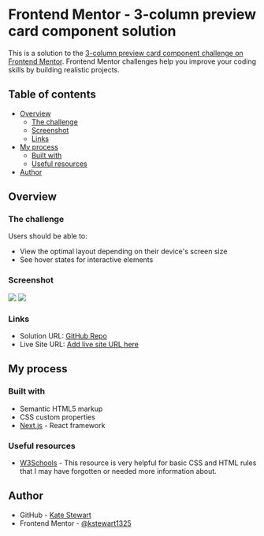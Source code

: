 # Frontend Mentor - 3-column preview card component solution

This is a solution to the [3-column preview card component challenge on Frontend Mentor](https://www.frontendmentor.io/challenges/3column-preview-card-component-pH92eAR2-). Frontend Mentor challenges help you improve your coding skills by building realistic projects. 

## Table of contents

- [Overview](#overview)
  - [The challenge](#the-challenge)
  - [Screenshot](#screenshot)
  - [Links](#links)
- [My process](#my-process)
  - [Built with](#built-with)
  - [Useful resources](#useful-resources)
- [Author](#author)

## Overview

### The challenge

Users should be able to:

- View the optimal layout depending on their device's screen size
- See hover states for interactive elements

### Screenshot

![](./src/desktop-screenshot.jpg)
![](./src/mobile-screenshot.jpg)

### Links

- Solution URL: [GitHub Repo](https://github.com/kstewart1325/3-column-preview-card-component/)
- Live Site URL: [Add live site URL here](https://your-live-site-url.com)

## My process

### Built with

- Semantic HTML5 markup
- CSS custom properties
- [Next.js](https://nextjs.org/) - React framework

### Useful resources

- [W3Schools](https://www.w3schools.com/) - This resource is very helpful for basic CSS and HTML rules that I may have forgotten or needed more information about.

## Author

- GitHub - [Kate Stewart](https://github.com/kstewart1325/)
- Frontend Mentor - [@kstewart1325](https://www.frontendmentor.io/profile/kstewart1325)
